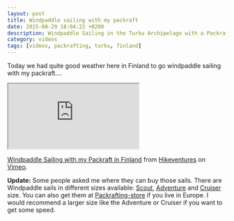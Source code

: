 ```yaml
---
layout: post
title: Windpaddle sailing with my packraft
date: 2015-08-29 18:04:22 +0200
description: Windpaddle Sailing in the Turku Archipelago with a Packraft
category: videos
tags: [videos, packrafting, turku, finland]
---
```

Today we had quite good weather here in Finland to go windpaddle sailing with my packraft....

<div class="embed-responsive embed-responsive-16by9">
  <iframe class="embed-responsive-item" src="https://player.vimeo.com/video/137692156"></iframe> <p><a href="https://vimeo.com/137692156">Windpaddle Sailing with my Packraft in Finland</a> from <a href="https://vimeo.com/user15105973">Hikeventures</a> on <a href="https://vimeo.com">Vimeo</a>.</p>
</div>

<strong>Update:</strong> Some people asked me where they can buy those sails. There are Windpaddle sails in different sizes available: <a href="http://amzn.to/1O0IdQw">Scout</a>, <a href="http://amzn.to/1NOQXeV">Adventure</a> and <a href="http://amzn.to/1O0I4ge">Cruiser</a> size. You can also get them at <a href="http://www.packrafting-store.de/Extras/Anfibio-Packrafting-Sail-by-WindPaddle::586.html">Packrafting-store</a> if you live in Europe. I would recommend a larger size like the Adventure or Cruiser if you want to get some speed.
